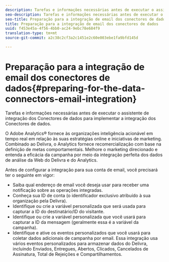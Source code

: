 ```yaml
---
description: Tarefas e informações necessárias antes de executar o assistente de integração dos Conectores de dados para implementar a integração dos Conectores de dados.
seo-description: Tarefas e informações necessárias antes de executar o assistente de integração dos Conectores de dados para implementar a integração dos Conectores de dados.
seo-title: Preparação para a integração de email dos conectores de dados
title: Preparação para a integração de email dos conectores de dados
uuid: f453e45a-4f56-4bb0-ac24-9ebc78e684f9
translation-type: tm+mt
source-git-commit: a2c38c2cf3a2c1451e2c60e003ebe1fa9bfd145d

---
```



# Preparação para a integração de email dos conectores de dados{#preparing-for-the-data-connectors-email-integration}

Tarefas e informações necessárias antes de executar o assistente de integração dos Conectores de dados para implementar a integração dos Conectores de dados.

O Adobe Analytics® fornece às organizações inteligência acionável em tempo real em relação às suas estratégias online e iniciativas de marketing. Combinado ao Delivra, o Analytics fornece recomercialização com base na definição de metas comportamentais. Melhore o marketing direcionado e entenda a eficácia da campanha por meio da integração perfeita dos dados de análise da Web do Delivra e do Analytics.

Antes de configurar a integração para sua conta de email, você precisará ter o seguinte em vigor:

* Saiba qual endereço de email você deseja usar para receber uma notificação sobre as operações integradas.
* Conheça sua ID de conta (o identificador exclusivo atribuído à sua organização pela Delivra).
* Identifique ou crie a variável personalizada que será usada para capturar a ID do destinatário/ID do visitante.
* Identifique ou crie a variável personalizada que você usará para capturar a ID da mensagem (geralmente essa é a variável da campanha).
* Identifique e ative os eventos personalizados que você usará para coletar dados adicionais de campanha por email. Essa integração usa vários eventos personalizados para armazenar dados do Delivra, incluindo Enviados, Entregues, Abertos, Clicados, Cancelados de Assinatura, Total de Rejeições e Compartilhamentos.


